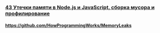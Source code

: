 ### [43 Утечки памяти в Node.js и JavaScript, сборка мусора и профилирование](https://www.youtube.com/watch?v=0oZa64SB2wM)

#### https://github.com/HowProgrammingWorks/MemoryLeaks

